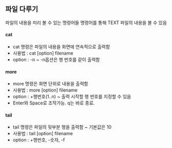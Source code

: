 ## 파일 다루기
파일의 내용을 미리 볼 수 있는 명령어들
명령어를 통해 TEXT 파일의 내용을 볼 수 있음

#### cat
- cat 명령은 파일의 내용을 화면에 연속적으로 출력함
- 사용법 : cat [option] filename
- option : -n ~ -n옵션은 행 번호를 같이 출력함

#### more
- more 명령은 화면 단위로 내용을 출력함
- 사용법 : more [option] filename
- option : +행번호(1..n) ~ 출력 시작할 행 번호를 지정할 수 있음
- Enter와 Space로 조작가능. q는 바로 종료.

#### tail
- tail 명령은 파일의 뒷부분 행을 출력함 ~ 기본값은 10
- 사용법 : tail [option] filename
- option : +행번호, -숫자, -f






